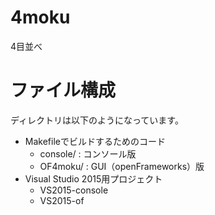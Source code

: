 # 4moku

4目並べ

# ファイル構成

ディレクトリは以下のようになっています。

-   Makefileでビルドするためのコード
    -   console/ : コンソール版
    -   OF4moku/ : GUI（openFrameworks）版
-   Visual Studio 2015用プロジェクト
    -   VS2015-console
    -   VS2015-of

